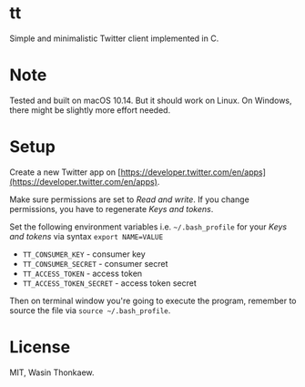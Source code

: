 # tt

Simple and minimalistic Twitter client implemented in C.

# Note

Tested and built on macOS 10.14. But it should work on Linux. On Windows, there might be slightly more effort needed.

# Setup

Create a new Twitter app on [https://developer.twitter.com/en/apps](https://developer.twitter.com/en/apps).

Make sure permissions are set to _Read and write_. If you change permissions, you have to regenerate _Keys and tokens_.

Set the following environment variables i.e. `~/.bash_profile` for your _Keys and tokens_ via syntax `export NAME=VALUE`

* `TT_CONSUMER_KEY` - consumer key
* `TT_CONSUMER_SECRET` - consumer secret
* `TT_ACCESS_TOKEN` - access token
* `TT_ACCESS_TOKEN_SECRET` - access token secret

Then on terminal window you're going to execute the program, remember to source the file via `source ~/.bash_profile`.

# License

MIT, Wasin Thonkaew.
